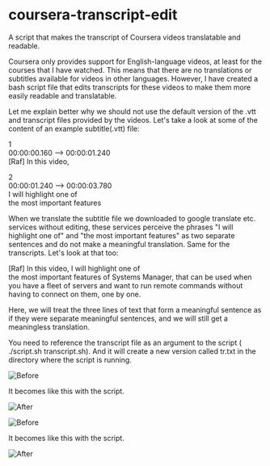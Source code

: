 # coursera-transcript-edit
A script that makes the transcript of Coursera videos translatable and readable.

Coursera only provides support for English-language videos, at least for the courses that I have watched. This means that there are no translations or subtitles available for videos in other languages. However, I have created a bash script file that edits transcripts for these videos to make them more easily readable and translatable. 

Let me explain better why we should not use the default version of the .vtt and transcript files provided by the videos. Let's take a look at some of the content of an example subtitle(.vtt) file:


1 <br/>
00:00:00.160 --> 00:00:01.240 <br/>
[Raf] In this video,

2 <br/>
00:00:01.240 --> 00:00:03.780 <br/>
I will highlight one of <br/>
the most important features


When we translate the subtitle file we downloaded to google translate etc. services without editing, these services perceive the phrases "I will highlight one of" and "the most important features" as two separate sentences and do not make a meaningful translation. Same for the transcripts. Let's look at that too:


[Raf] In this video, I will highlight one of <br/>
the most important features of Systems Manager, that can be used when you have a fleet of servers and want to run remote commands without having to connect
on them, one by one.


Here, we will treat the three lines of text that form a meaningful sentence as if they were separate meaningful sentences, and we will still get a meaningless translation.


You need to reference the transcript file as an argument to the script ( ./script.sh transcript.sh). And it will create a new version called tr.txt in the directory where the script is running.



![Before](https://i.ibb.co/Chmb6jp/before.png "Before")

It becomes like this with the script.

![After](https://i.ibb.co/9qKCrTV/after.png "After")


![Before](https://i.ibb.co/qnqpj0z/beforev2.png "Before")

It becomes like this with the script.

![After](https://i.ibb.co/PZvBrhM/afterv2.png "After")

